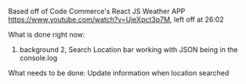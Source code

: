 Based off of Code Commerce's React JS Weather APP https://www.youtube.com/watch?v=UjeXpct3p7M, left off at 26:02

What is done right now:
1. background
2, Search Location bar working with JSON being in the console.log

What needs to be done:
Update information when location searched